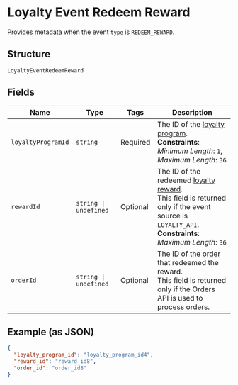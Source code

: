 
# Loyalty Event Redeem Reward

Provides metadata when the event `type` is `REDEEM_REWARD`.

## Structure

`LoyaltyEventRedeemReward`

## Fields

| Name | Type | Tags | Description |
|  --- | --- | --- | --- |
| `loyaltyProgramId` | `string` | Required | The ID of the [loyalty program](entity:LoyaltyProgram).<br>**Constraints**: *Minimum Length*: `1`, *Maximum Length*: `36` |
| `rewardId` | `string \| undefined` | Optional | The ID of the redeemed [loyalty reward](entity:LoyaltyReward).<br>This field is returned only if the event source is `LOYALTY_API`.<br>**Constraints**: *Maximum Length*: `36` |
| `orderId` | `string \| undefined` | Optional | The ID of the [order](entity:Order) that redeemed the reward.<br>This field is returned only if the Orders API is used to process orders. |

## Example (as JSON)

```json
{
  "loyalty_program_id": "loyalty_program_id4",
  "reward_id": "reward_id8",
  "order_id": "order_id8"
}
```

